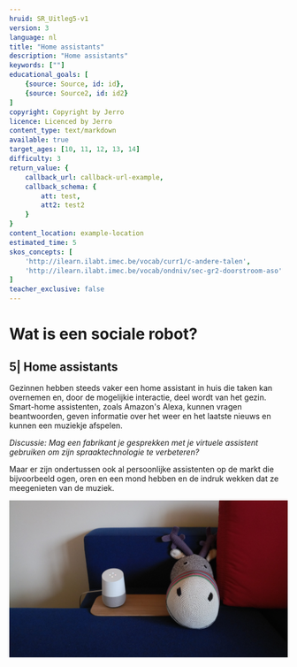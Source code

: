 ```yaml
---
hruid: SR_Uitleg5-v1
version: 3
language: nl
title: "Home assistants"
description: "Home assistants"
keywords: [""]
educational_goals: [
    {source: Source, id: id}, 
    {source: Source2, id: id2}
]
copyright: Copyright by Jerro
licence: Licenced by Jerro
content_type: text/markdown
available: true
target_ages: [10, 11, 12, 13, 14]
difficulty: 3
return_value: {
    callback_url: callback-url-example,
    callback_schema: {
        att: test,
        att2: test2
    }
}
content_location: example-location
estimated_time: 5
skos_concepts: [
    'http://ilearn.ilabt.imec.be/vocab/curr1/c-andere-talen', 
    'http://ilearn.ilabt.imec.be/vocab/ondniv/sec-gr2-doorstroom-aso'
]
teacher_exclusive: false
---
```


# Wat is een sociale robot?
## 5| Home assistants

Gezinnen hebben steeds vaker een home assistant in huis die taken kan overnemen en, door de mogelijkie interactie, deel wordt van het gezin. Smart-home assistenten, zoals Amazon's Alexa, kunnen vragen beantwoorden, geven informatie over het weer en het laatste nieuws en kunnen een muziekje afspelen.  


*Discussie:*
*Mag een fabrikant je gesprekken met je virtuele assistent gebruiken om zijn spraaktechnologie te verbeteren?*  


Maar er zijn ondertussen ook al persoonlijke assistenten op de markt die bijvoorbeeld ogen, oren en een mond hebben en de indruk wekken dat ze meegenieten van de muziek.

![© Peter Bertels](embed/googlehome.jpg "© Peter Bertels")